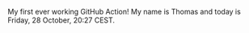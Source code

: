 My first ever working GitHub Action!
My name is Thomas and today is Friday, 28 October, 20:27 CEST. 

